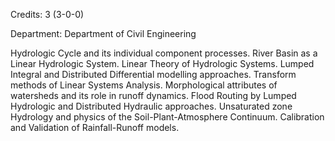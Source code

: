 Credits: 3 (3-0-0)

Department: Department of Civil Engineering

Hydrologic Cycle and its individual component processes. River Basin as a Linear Hydrologic System. Linear Theory of Hydrologic Systems. Lumped Integral and Distributed Differential modelling approaches. Transform methods of Linear Systems Analysis. Morphological attributes of watersheds and its role in runoff dynamics. Flood Routing by Lumped Hydrologic and Distributed Hydraulic approaches. Unsaturated zone Hydrology and physics of the Soil-Plant-Atmosphere Continuum. Calibration and Validation of Rainfall-Runoff models.